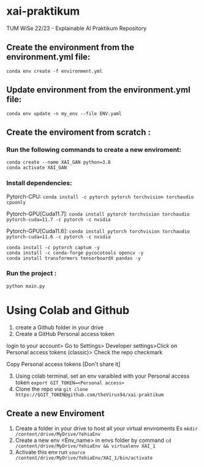 # xai-praktikum
TUM WiSe 22/23 - Explainable AI Praktikum Repository

## Create the environment from the environment.yml file:

`conda env create -f environment.yml`

## Update environment from the environment.yml file:

`conda env update -n my_env --file ENV.yaml`

## Create the enviroment from scratch :
 ### Run the following commands to create a new enviroment: 
```
conda create --name XAI_GAN python=3.8
conda activate XAI_GAN
```
### Install dependencies:

Pytorch-CPU:  `conda install -c pytorch pytorch torchvision torchaudio cpuonly `

Pytorch-GPU[Cuda11.7]:  `conda install pytorch torchvision torchaudio pytorch-cuda=11.7 -c pytorch -c nvidia`

Pytorch-GPU[Cuda11.6]:  `conda install pytorch torchvision torchaudio pytorch-cuda=11.6 -c pytorch -c nvidia`

```
conda install -c pytorch captum -y
conda install -c conda-forge pycocotools opencv -y 
conda install transformers tensorboardX pandas -y
```
###  Run the project : 
``` python main.py ```
# Using Colab and Github

1. create a Github folder in your drive
2. Create a GitHub Personal access token 

  login to your account> Go to Settings> Developer settings>Click on Personal access tokens (classic)> Check the repo checkmark  
  
  Copy Personal access tokens [Don't share it]
  
3. Using  colab terminal, set an env varaibled with your Personal access token  `export GIT_TOKEN=<Personal access>`
4. Clone the repo via `git clone https://$GIT_TOKEN@github.com/theVirus94/xai-praktikum`

## Create a new Enviroment 
1. Create a folder in your drive to host all your virtual enviroments Ex `mkdir /content/drive/MyDrive/YehiaEnv`
2. Create a new env <Env_name> in  envs folder by command `cd /content/drive/MyDrive/YehiaEnv && virtualenv XAI_1` 
3. Activate this env run `source /content/drive/MyDrive/YehiaEnv/XAI_1/bin/activate`

 
  
 

